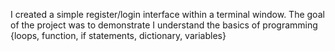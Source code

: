 I created a simple register/login interface within a terminal window. The goal of the project was to demonstrate I understand the basics of programming {loops, function, if statements, dictionary, variables}
